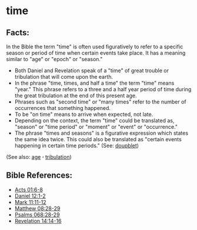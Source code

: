 # time #

## Facts: ##

In the Bible the term "time" is often used figuratively to refer to a specific season or period of time when certain events take place. It has a meaning similar to "age" or "epoch" or "season."

* Both Daniel and Revelation speak of a "time" of great trouble or tribulation that will come upon the earth.
* In the phrase "time, times, and half a time" the term "time" means "year." This phrase refers to a three and a half year period of time during the great tribulation at the end of this present age.
* Phrases such as "second time" or "many times" refer to the number of occurrences that something happened.
* To be "on time" means to arrive when expected, not late.
* Depending on the context, the term "time" could be translated as, "season" or "time period" or "moment" or "event" or "occurrence."
* The phrase "times and seasons" is a figurative expression which states the same idea twice. This could also be translated as "certain events happening in certain time periods." (See: [doupblet](https://git.door43.org/Door43/en-ta-translate-vol2/src/master/content/figs_doublet.md))

(See also: [age](../other/age.md) **·** [tribulation](../other/tribulation.md))

## Bible References: ##

* [Acts 01:6-8](https://door43.org/en/bible/notes/act/01/06)
* [Daniel 12:1-2](https://door43.org/en/bible/notes/dan/12/01)
* [Mark 11:11-12](https://door43.org/en/bible/notes/mrk/11/11)
* [Matthew 08:28-29](https://door43.org/en/bible/notes/mat/08/28)
* [Psalms 068:28-29](https://door43.org/en/bible/notes/psa/068/028)
* [Revelation 14:14-16](https://door43.org/en/bible/notes/rev/14/14)

